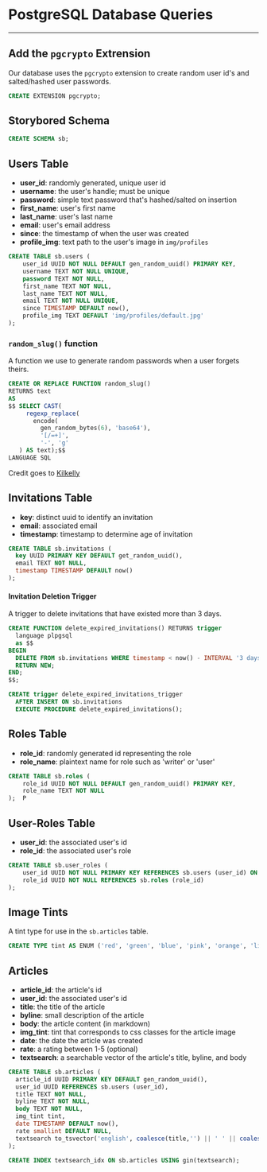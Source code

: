 # PostgreSQL Database Queries
---
## Add the `pgcrypto` Extrension
Our database uses the `pgcrypto` extension to create random user id's and salted/hashed user passwords.
```sql
CREATE EXTENSION pgcrypto;
```
## Storybored Schema
```sql
CREATE SCHEMA sb;
```

## Users Table
- **user_id**: randomly generated, unique user id
- **username**: the user's handle; must be unique
- **password**: simple text password that's hashed/salted on insertion
- **first_name**: user's first name
- **last_name**: user's last name
- **email**: user's email address
- **since**: the timestamp of when the user was created
- **profile_img**: text path to the user's image in `img/profiles`
```sql
CREATE TABLE sb.users (
    user_id UUID NOT NULL DEFAULT gen_random_uuid() PRIMARY KEY,
    username TEXT NOT NULL UNIQUE,
    password TEXT NOT NULL,
    first_name TEXT NOT NULL,
    last_name TEXT NOT NULL,
    email TEXT NOT NULL UNIQUE,
    since TIMESTAMP DEFAULT now(),
    profile_img TEXT DEFAULT 'img/profiles/default.jpg'
);
```
### `random_slug()` function
A function we use to generate random passwords when a user forgets theirs.
```sql
CREATE OR REPLACE FUNCTION random_slug()  
RETURNS text  
AS  
$$ SELECT CAST(
     regexp_replace(
       encode(
         gen_random_bytes(6), 'base64'),
         '[/=+]',
         '-', 'g'
   ) AS text);$$
LANGUAGE SQL
```
Credit goes to [Kilkelly](http://blog.00null.net/easily-generating-random-strings-in-postgresql/)

## Invitations Table
- **key**: distinct uuid to identify an invitation 
- **email**: associated email
- **timestamp**: timestamp to determine age of invitation
```sql
CREATE TABLE sb.invitations (
  key UUID PRIMARY KEY DEFAULT get_random_uuid(),
  email TEXT NOT NULL,
  timestamp TIMESTAMP DEFAULT now()
);
```

#### Invitation Deletion Trigger
A trigger to delete invitations that have existed more than 3 days.
```sql
CREATE FUNCTION delete_expired_invitations() RETURNS trigger
  language plpgsql
  as $$
BEGIN
  DELETE FROM sb.invitations WHERE timestamp < now() - INTERVAL '3 days';
  RETURN NEW;
END;
$$;

CREATE trigger delete_expired_invitations_trigger
  AFTER INSERT ON sb.invitations
  EXECUTE PROCEDURE delete_expired_invitations();
```

## Roles Table
- **role_id**: randomly generated id representing the role
- **role_name**: plaintext name for role such as 'writer' or 'user' 
```sql
CREATE TABLE sb.roles (
    role_id UUID NOT NULL DEFAULT gen_random_uuid() PRIMARY KEY,
    role_name TEXT NOT NULL
);  P
```

## User-Roles Table
- **user_id**: the associated user's id
- **role_id**: the associated user's role
```sql
CREATE TABLE sb.user_roles (
    user_id UUID NOT NULL PRIMARY KEY REFERENCES sb.users (user_id) ON DELETE CASCADE,
    role_id UUID NOT NULL REFERENCES sb.roles (role_id)
);
```

## Image Tints
A tint type for use in the `sb.articles` table.
```sql
CREATE TYPE tint AS ENUM ('red', 'green', 'blue', 'pink', 'orange', 'lime-green', 'light-blue', 'purple', 'yellow', 'mint');
```
## Articles
- **article_id**: the article's id
- **user_id**: the associated user's id
- **title**: the title of the article
- **byline**: small description of the article
- **body**: the article content (in markdown)
- **img_tint**: tint that corresponds to css classes for the article image
- **date**: the date the article was created
- **rate**: a rating between 1-5 (optional)
- **textsearch**: a searchable vector of the article's title, byline, and body
```sql
CREATE TABLE sb.articles (
  article_id UUID PRIMARY KEY DEFAULT gen_random_uuid(),
  user_id UUID REFERENCES sb.users (user_id),
  title TEXT NOT NULL,
  byline TEXT NOT NULL,
  body TEXT NOT NULL,
  img_tint tint,
  date TIMESTAMP DEFAULT now(),
  rate smallint DEFAULT NULL,
  textsearch to_tsvector('english', coalesce(title,'') || ' ' || coalesce(byline, '') || ' ' || coalesce(body, ''))
);
```
```sql
CREATE INDEX textsearch_idx ON sb.articles USING gin(textsearch);
```